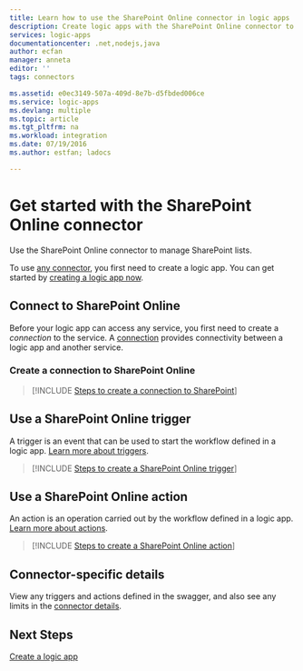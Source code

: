 ```yaml
---
title: Learn how to use the SharePoint Online connector in logic apps | Microsoft Docs
description: Create logic apps with the SharePoint Online connector to mange lists on SharePoint.
services: logic-apps
documentationcenter: .net,nodejs,java
author: ecfan
manager: anneta
editor: ''
tags: connectors

ms.assetid: e0ec3149-507a-409d-8e7b-d5fbded006ce
ms.service: logic-apps
ms.devlang: multiple
ms.topic: article
ms.tgt_pltfrm: na
ms.workload: integration
ms.date: 07/19/2016
ms.author: estfan; ladocs

---
```

# Get started with the SharePoint Online connector
Use the SharePoint Online connector to manage SharePoint lists.  

To use [any connector](apis-list.md), you first need to create a logic app. You can get started by [creating a logic app now](../logic-apps/quickstart-create-first-logic-app-workflow.md).

## Connect to SharePoint Online
Before your logic app can access any service, you first need to create a *connection* to the service. A [connection](connectors-overview.md) provides connectivity between a logic app and another service.  

### Create a connection to SharePoint Online
> [!INCLUDE [Steps to create a connection to SharePoint](../../includes/connectors-create-api-sharepointonline.md)]


## Use a SharePoint Online trigger
A trigger is an event that can be used to start the workflow defined in a logic app. [Learn more about triggers](../logic-apps/logic-apps-overview.md#logic-app-concepts).  

> [!INCLUDE [Steps to create a SharePoint Online trigger](../../includes/connectors-create-api-sharepointonline-trigger.md)]


## Use a SharePoint Online action
An action is an operation carried out by the workflow defined in a logic app. [Learn more about actions](../logic-apps/logic-apps-overview.md#logic-app-concepts).  

> [!INCLUDE [Steps to create a SharePoint Online action](../../includes/connectors-create-api-sharepointonline-action.md)]


## Connector-specific details

View any triggers and actions defined in the swagger, and also see any limits in the [connector details](/connectors/sharepoint/).

## Next Steps
[Create a logic app](../logic-apps/quickstart-create-first-logic-app-workflow.md)


